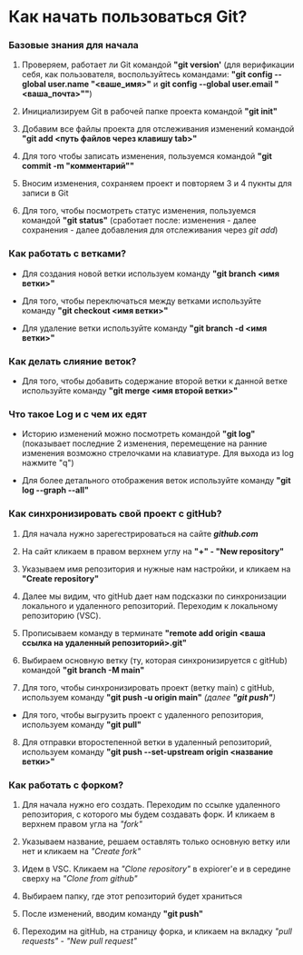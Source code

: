 # Как начать пользоваться Git?

### Базовые знания для начала

1. Проверяем, работает ли Git командой **"git version'** (для верификации себя, как пользователя, воспользуйтесь командами: **"git config --global user.name "<ваше_имя>"** и **git config --global user.email "<ваша_почта>""**)

2. Инициализируем Git в рабочей папке проекта командой **"git init"**

3. Добавим все файлы проекта для отслеживания изменений командой **"git add <путь файлов через клавишу tab>"**

4. Для того чтобы записать изменения, пользуемся командой **"git commit -m "комментарий""**

5. Вносим изменения, сохраняем проект и повторяем 3 и 4 пукнты для записи в Git

6. Для того, чтобы посмотреть статус изменения, пользуемся командой **"git status"** (сработает после: изменения - далее сохранения - далее добавления для отслеживания через *git add*)



### Как работать с ветками?

* Для создания новой ветки используем команду **"git branch <имя ветки>"**

* Для того, чтобы переключаться между ветками используйте команду **"git checkout <имя ветки>"**

* Для удаление ветки используйте команду **"git branch -d <имя ветки>"**



### Как делать слияние веток?

* Для того, чтобы добавить содержание второй ветки к данной ветке используйте команду **"git merge <имя второй ветки>"**



### Что такое Log и с чем их едят

* Историю изменений можно посмотреть командой **"git log"** (показывает последние 2 изменения, перемещение на ранние изменения возможно стрелочками на клавиатуре. Для выхода из log нажмите "q")

* Для более детального отображения веток используйте команду **"git log --graph --all"**



### Как синхронизировать свой проект с gitHub?

1. Для начала нужно зарегестрироваться на сайте ***github.com***

2. На сайт кликаем в правом верхнем углу на **"+" - "New repository"**

3. Указываем имя репозитория и нужные нам настройки, и кликаем на **"Create repository"**

4. Далее мы видим, что gitHub дает нам подсказки по синхронизации локального и удаленного репозиторий. Переходим к локальному репозиторию (VSC).

5. Прописываем команду в терминате **"remote add origin <ваша ссылка на удаленный репозиторий>.git"**

6. Выбираем основную ветку (ту, которая синхронизируется с gitHub) командой **"git branch -M main"**

7. Для того, чтобы синхронизировать проект (ветку main) с gitHub, используем команду **"git push -u origin main"** *(далее **"git push"**)*

* Для того, чтобы выгрузить проект с удаленного репозитория, используем команду **"git pull"**

8. Для отправки второстепенной ветки в удаленный репозиторий, используем команду **"git push --set-upstream origin <название ветки>"**


### Как работать с форком?

1. Для начала нужно его создать. Переходим по ссылке удаленного репозитория, с которого мы будем создавать форк. И кликаем в верхнем правом угла на *"fork"*

2. Указываем название, решаем оставлять только основную ветку или нет и кликаем на *"Create fork"*

3. Идем в VSC. Кликаем на *"Clone repository"* в expiorer'е и в середине сверху на *"Clone from github"*

4. Выбираем папку, где этот репозиторий будет храниться

5. После изменений, вводим команду **"git push"**

6. Переходим на gitHub, на страницу форка, и кликаем на вкладку *"pull requests"* - *"New pull request"*